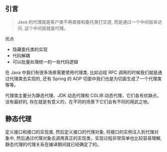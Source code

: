 ## 引言

> Java 的代理就是客户类不再直接和委托类打交道, 而是通过一个中间层来访问, 这个中间层就是代理。

优点

* 隐藏委托类的实现
* 代码解耦
* 可以批量处理统一的一些代码逻辑

在 Java 中我们有很多场景需要使用代理类, 比如远程 RPC 调用的时候我们就是通过代理类去实现的, 还有 Spring 的 AOP 切面中我们也是为切面生成了一个代理类等等。

代理类主要分为静态代理、JDK 动态代理和 CGLIB 动态代理，它们各有优缺点，没有最好的, 存在就是有意义的，在不同的场景下它们会有不同的用武之地。

## 静态代理

定义接口和接口的实现类, 然后定义接口的代理对象, 将接口的实例注入到代理对象中, 然后通过代理对象去调用真正的实现类，实现过程非常简单也比较容易理解, 静态代理的代理关系在编译期间就已经确定了的。



